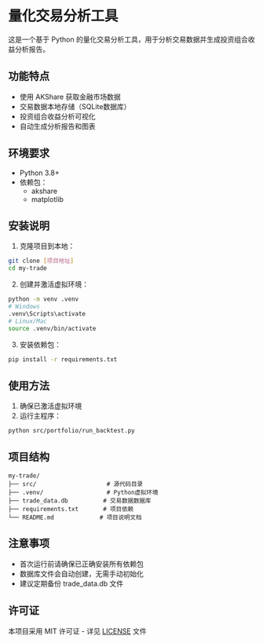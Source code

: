 # 量化交易分析工具

这是一个基于 Python 的量化交易分析工具，用于分析交易数据并生成投资组合收益分析报告。

## 功能特点

- 使用 AKShare 获取金融市场数据
- 交易数据本地存储（SQLite数据库）
- 投资组合收益分析可视化
- 自动生成分析报告和图表

## 环境要求

- Python 3.8+
- 依赖包：
  - akshare
  - matplotlib

## 安装说明

1. 克隆项目到本地：
```bash
git clone [项目地址]
cd my-trade
```

2. 创建并激活虚拟环境：
```bash
python -m venv .venv
# Windows
.venv\Scripts\activate
# Linux/Mac
source .venv/bin/activate
```

3. 安装依赖包：
```bash
pip install -r requirements.txt
```

## 使用方法

1. 确保已激活虚拟环境
2. 运行主程序：
```bash
python src/portfolio/run_backtest.py
```

## 项目结构

```
my-trade/
├── src/                    # 源代码目录
├── .venv/                  # Python虚拟环境
├── trade_data.db          # 交易数据数据库
├── requirements.txt       # 项目依赖
└── README.md             # 项目说明文档
```

## 注意事项

- 首次运行前请确保已正确安装所有依赖包
- 数据库文件会自动创建，无需手动初始化
- 建议定期备份 trade_data.db 文件

## 许可证

本项目采用 MIT 许可证 - 详见 [LICENSE](LICENSE) 文件